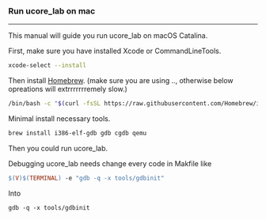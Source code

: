 ### Run ucore_lab on mac

---

This manual will guide you run ucore_lab on macOS Catalina.

First, make sure you have installed Xcode or CommandLineTools.

``` bash
xcode-select --install
```



Then install [Homebrew](brew.sh). (make sure you are using .., otherwise below opreations will extrrrrrrremely slow.)

``` bash
/bin/bash -c "$(curl -fsSL https://raw.githubusercontent.com/Homebrew/install/master/install.sh)"
```



Minimal install necessary tools.

``` bash
brew install i386-elf-gdb gdb cgdb qemu
```



Then you could run ucore_lab. 

Debugging ucore_lab needs change every code in Makfile like

``` makefile
$(V)$(TERMINAL) -e "gdb -q -x tools/gdbinit"
```

Into 

``` makefile
gdb -q -x tools/gdbinit
```




